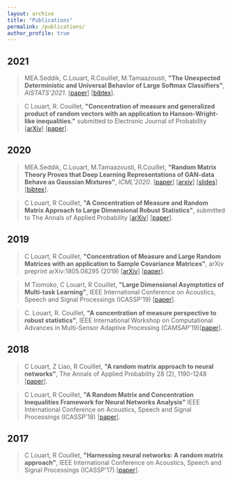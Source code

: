 ```yaml
---
layout: archive
title: "Publications"
permalink: /publications/
author_profile: true
---
```


2021
---

> MEA.Seddik, C.Louart, R.Couillet, M.Tamaazousti, **"The Unexpected Deterministic and Universal Behavior of Large Softmax Classifiers"**, *AISTATS'2021*. [[paper](https://melaseddik.github.io/files/rmt4softmax.pdf)] [[bibtex](https://melaseddik.github.io/files/bibtex/softmax_2020.txt)].

> C Louart, R. Couillet, **"Concentration of measure and generalized product of random vectors with an application to Hanson-Wright-like inequalities."**
 submitted to Electronic Journal of Probability [[arXiv](https://arxiv.org/abs/2102.08020)] [[paper](https://github.com/cosmital/cosmital.github.io/blob/master/files/CAMSAP_Cosme.pdf)].

2020
---

> MEA.Seddik, C.Louart, M.Tamaazousti, R.Couillet, **"Random Matrix Theory Proves that Deep Learning Representations of GAN-data Behave as Gaussian Mixtures"**, *ICML'2020*. [[paper](https://melaseddik.github.io/files/rmt4gan.pdf)] [[arxiv](https://arxiv.org/abs/2001.08370)] [[slides](https://melaseddik.github.io/files/slides/slides_rmt4gan_icml_2020.pdf)] [[bibtex](https://melaseddik.github.io/files/bibtex/rmt4gan.txt)].

> C Louart, R Couillet, **"A Concentration of Measure and Random Matrix Approach to Large Dimensional Robust Statistics"**, submitted to The Annals of Applied Probability [[arXiv](https://arxiv.org/abs/2006.09728)] [[paper](https://github.com/cosmital/cosmital.github.io/blob/master/files/CAMSAP_Cosme.pdf)].

2019
---
> C Louart, R Couillet, **"Concentration of Measure and Large Random Matrices with an application to Sample Covariance Matrices"**, arXiv preprint arXiv:1805.08295 (2019) [[arXiv](https://arxiv.org/abs/1805.08295)] [[paper](https://github.com/cosmital/cosmital.github.io/blob/master/files/CAMSAP_Cosme.pdf)].

> M Tiomoko, C Louart, R Couillet, **"Large Dimensional Asymptotics of Multi-task Learning"**, IEEE International Conference on Acoustics, Speech and Signal Processings (ICASSP'19) [[paper](https://github.com/cosmital/cosmital.github.io/blob/master/files/CAMSAP_Cosme.pdf)].

> C. Louart, R. Couillet, **"A concentration of measure perspective to robust statistics"**, IEEE International Workshop on Computational Advances in Multi-Sensor Adaptive Processing (CAMSAP'19)[[paper](https://github.com/cosmital/cosmital.github.io/blob/master/files/CAMSAP_Cosme.pdf)].

2018
---
> C Louart, Z Liao, R Couillet, **"A random matrix approach to neural networks"**, The Annals of Applied Probability 28 (2), 1190-1248 [[paper](https://github.com/cosmital/cosmital.github.io/blob/master/files/ELM_Romain_MSE.pdf)].

> C Louart, R Couillet, **"A Random Matrix and Concentration Inequalities Framework for Neural Networks Analysis"** IEEE International Conference on Acoustics, Speech and Signal Processings (ICASSP'18) [[paper](https://github.com/cosmital/cosmital.github.io/blob/master/files/MultitaskICASSP20.pdf)].

2017
---
> C Louart, R Couillet, **"Harnessing neural networks: A random matrix approach"**, IEEE International Conference on Acoustics, Speech and Signal Processings (ICASSP'17) [[paper](https://github.com/cosmital/cosmital.github.io/blob/master/files/ELM_icassp_17.pdf)].
